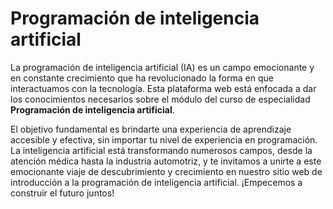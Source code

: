 # Programación de inteligencia artificial


La programación de inteligencia artificial (IA) es un campo emocionante y en constante crecimiento que ha revolucionado la forma en que interactuamos con la tecnología. Esta plataforma web está enfocada a dar los conocimientos necesarios sobre el módulo del curso de especialidad **Programación de inteligencia artificial**.

El objetivo fundamental es brindarte una experiencia de aprendizaje accesible y efectiva, sin importar tu nivel de experiencia en programación. La inteligencia artificial está transformando numerosos campos, desde la atención médica hasta la industria automotriz, y te invitamos a unirte a este emocionante viaje de descubrimiento y crecimiento en nuestro sitio web de introducción a la programación de inteligencia artificial. ¡Empecemos a construir el futuro juntos!
